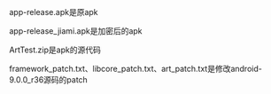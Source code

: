 app-release.apk是原apk

app-release_jiami.apk是加密后的apk

ArtTest.zip是apk的源代码

framework_patch.txt、libcore_patch.txt、art_patch.txt是修改android-9.0.0_r36源码的patch

